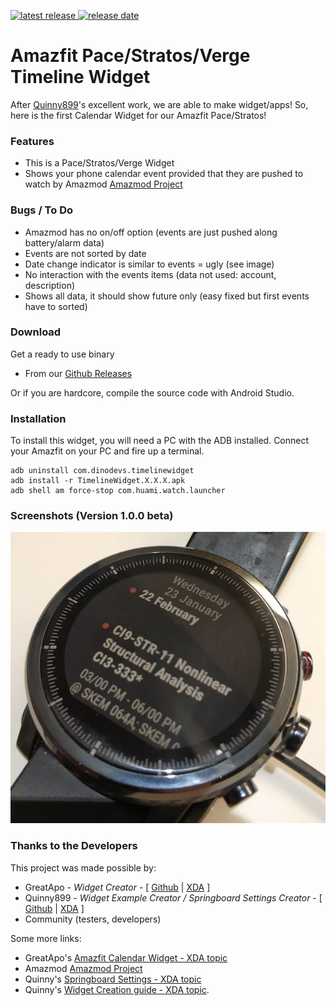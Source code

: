 [![latest release](https://img.shields.io/badge/latest%20release-v1.0.0.Beta-green.svg?style=flat-square) ![release date](https://img.shields.io/badge/release%20date-2019.00.00-orange.svg?style=flat-square)](https://github.com/GreatApo/Amazfit-Timeline-Widget/releases/latest)

# Amazfit Pace/Stratos/Verge Timeline Widget

After [Quinny899](https://github.com/KieronQuinn)'s excellent work, we are able to make widget/apps!
So, here is the first Calendar Widget for our Amazfit Pace/Stratos!



### Features
- This is a Pace/Stratos/Verge Widget
- Shows your phone calendar event provided that they are pushed to watch by Amazmod [Amazmod Project](https://github.com/AmazMod/AmazMod)


### Bugs / To Do
- Amazmod has no on/off option (events are just pushed along battery/alarm data)
- Events are not sorted by date
- Date change indicator is similar to events = ugly (see image)
- No interaction with the events items (data not used: account, description)
- Shows all data, it should show future only (easy fixed but first events have to sorted)



### Download

Get a ready to use binary
 - From our [Github Releases](https://github.com/GreatApo/AmazfitPaceCalendarWidget/releases/latest)

Or if you are hardcore, compile the source code with Android Studio.



### Installation
To install this widget, you will need a PC with the ADB installed. Connect your Amazfit on your PC and fire up a terminal.

```shell
adb uninstall com.dinodevs.timelinewidget
adb install -r TimelineWidget.X.X.X.apk
adb shell am force-stop com.huami.watch.launcher
```



### Screenshots (Version 1.0.0 beta)
![Amazfit Timeline Widget v1.0.0](other%20files/TimelineWidget-0.0.0.jpg)



### Thanks to the Developers

This project was made possible by:

 - GreatApo - *Widget Creator* - [ [Github](https://github.com/GreatApo) | [XDA](https://forum.xda-developers.com/member.php?u=3668555) ]
 - Quinny899 - *Widget Example Creator / Springboard Settings Creator* - [ [Github](https://github.com/KieronQuinn) | [XDA](https://forum.xda-developers.com/member.php?u=3563640) ]
 - Community (testers, developers)

Some more links:

 - GreatApo's [Amazfit Calendar Widget - XDA topic](https://forum.xda-developers.com/smartwatch/amazfit/app-widget-calendar-pace-t3751889)
 - Amazmod [Amazmod Project](https://github.com/AmazMod/AmazMod)
 - Quinny's [Springboard Settings - XDA topic](https://forum.xda-developers.com/smartwatch/amazfit/app-springboard-settings-pace-rearrange-t3748651)
 - Quinny's [Widget Creation guide - XDA topic](https://forum.xda-developers.com/smartwatch/amazfit/dev-create-custom-home-screen-pages-pace-t3751731).
